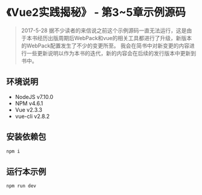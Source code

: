# 《Vue2实践揭秘》 - 第3~5章示例源码


> 2017-5-28 据不少读者的来信说之前这个示例源码一直无法运行，这是由于本书经历出版周期后WebPack和vue的相关工具都进行了升级，新版本的WebPack配置发生了不少的变更所至。
> 我会在简书中对新变更的内容进行一些更新说明以作为本书的迭代，新的内容会在后续的发行版本中更新到书中。


## 环境说明

- NodeJS v7.10.0
- NPM v4.6.1
- Vue v2.3.3 
- vue-cli v2.8.2


## 安装依赖包

``` bash
npm i
```

## 运行本示例

```
npm run dev
```